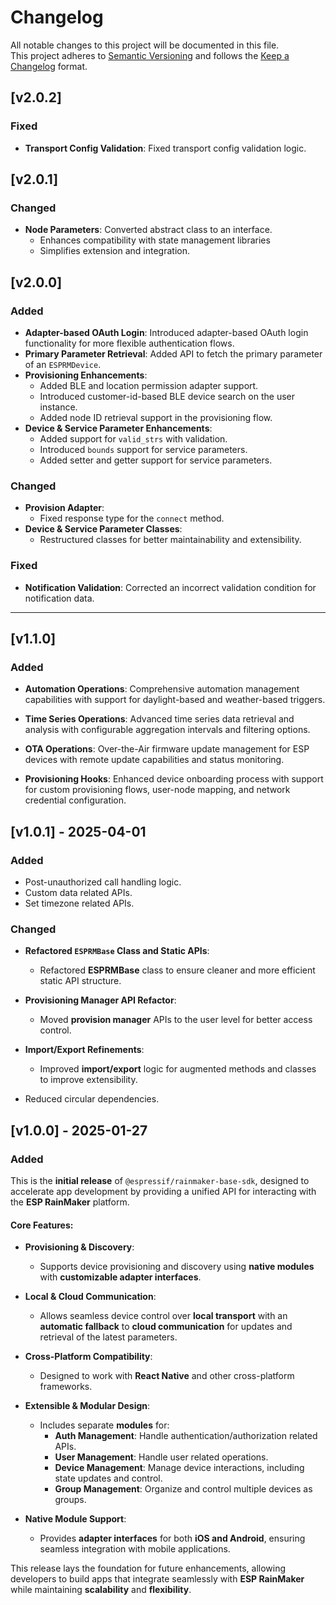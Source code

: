 # Changelog

All notable changes to this project will be documented in this file.  
This project adheres to [Semantic Versioning](https://semver.org/spec/v2.0.0.html) and follows the [Keep a Changelog](https://keepachangelog.com/en/1.0.0/) format.

## [v2.0.2]

### Fixed

- **Transport Config Validation**: Fixed transport config validation logic.

## [v2.0.1]

### Changed

- **Node Parameters**: Converted abstract class to an interface.
  - Enhances compatibility with state management libraries
  - Simplifies extension and integration.

## [v2.0.0]

### Added

- **Adapter-based OAuth Login**: Introduced adapter-based OAuth login functionality for more flexible authentication flows.
- **Primary Parameter Retrieval**: Added API to fetch the primary parameter of an `ESPRMDevice`.
- **Provisioning Enhancements**:
  - Added BLE and location permission adapter support.
  - Introduced customer-id-based BLE device search on the user instance.
  - Added node ID retrieval support in the provisioning flow.
- **Device & Service Parameter Enhancements**:
  - Added support for `valid_strs` with validation.
  - Introduced `bounds` support for service parameters.
  - Added setter and getter support for service parameters.

### Changed

- **Provision Adapter**:
  - Fixed response type for the `connect` method.
- **Device & Service Parameter Classes**:
  - Restructured classes for better maintainability and extensibility.

### Fixed

- **Notification Validation**: Corrected an incorrect validation condition for notification data.

---

## [v1.1.0]

### Added

- **Automation Operations**: Comprehensive automation management capabilities with support for daylight-based and weather-based triggers.

- **Time Series Operations**: Advanced time series data retrieval and analysis with configurable aggregation intervals and filtering options.

- **OTA Operations**: Over-the-Air firmware update management for ESP devices with remote update capabilities and status monitoring.

- **Provisioning Hooks**: Enhanced device onboarding process with support for custom provisioning flows, user-node mapping, and network credential configuration.

## [v1.0.1] - 2025-04-01

### Added

- Post-unauthorized call handling logic.
- Custom data related APIs.
- Set timezone related APIs.

### Changed

- **Refactored `ESPRMBase` Class and Static APIs**:

  - Refactored **ESPRMBase** class to ensure cleaner and more efficient static API structure.

- **Provisioning Manager API Refactor**:

  - Moved **provision manager** APIs to the user level for better access control.

- **Import/Export Refinements**:

  - Improved **import/export** logic for augmented methods and classes to improve extensibility.

- Reduced circular dependencies.

## [v1.0.0] - 2025-01-27

### Added

This is the **initial release** of `@espressif/rainmaker-base-sdk`, designed to accelerate app development by providing a unified API for interacting with the **ESP RainMaker** platform.

#### Core Features:

- **Provisioning & Discovery**:

  - Supports device provisioning and discovery using **native modules** with **customizable adapter interfaces**.

- **Local & Cloud Communication**:

  - Allows seamless device control over **local transport** with an **automatic fallback** to **cloud communication** for updates and retrieval of the latest parameters.

- **Cross-Platform Compatibility**:

  - Designed to work with **React Native** and other cross-platform frameworks.

- **Extensible & Modular Design**:

  - Includes separate **modules** for:
    - **Auth Management**: Handle authentication/authorization related APIs.
    - **User Management**: Handle user related operations.
    - **Device Management**: Manage device interactions, including state updates and control.
    - **Group Management**: Organize and control multiple devices as groups.

- **Native Module Support**:
  - Provides **adapter interfaces** for both **iOS and Android**, ensuring seamless integration with mobile applications.

This release lays the foundation for future enhancements, allowing developers to build apps that integrate seamlessly with **ESP RainMaker** while maintaining **scalability** and **flexibility**.
